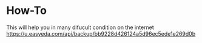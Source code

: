 # How-To
This will help you in many difucult condition on the internet
https://u.easyeda.com/api/backup/bb9228d426124a5d96ec5ede1e269d0b
